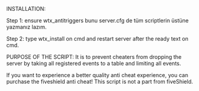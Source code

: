 INSTALLATION:

Step 1: 
ensure wtx_antitriggers bunu server.cfg de tüm scriptlerin üstüne yazmanız lazım.

Step 2:
type wtx_install on cmd and restart server after the ready text on cmd.


PURPOSE OF THE SCRIPT:
It is to prevent cheaters from dropping the server by taking all registered events to a table and limiting all events.



If you want to experience a better quality anti cheat experience, you can purchase the fiveshield anti cheat!
This script is not a part from fiveShield.
